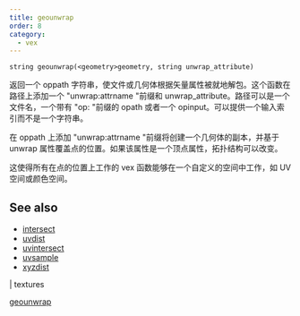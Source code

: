 ```yaml
---
title: geounwrap
order: 8
category:
  - vex
---
```


`string geounwrap(<geometry>geometry, string unwrap_attribute)`

返回一个 oppath 字符串，使文件或几何体根据矢量属性被就地解包。这个函数在路径上添加一个 "unwrap:attrname "前缀和 unwrap_attribute。路径可以是一个文件名，一个带有 "op: "前缀的 opath 或者一个 opinput。可以提供一个输入索引而不是一个字符串。

在 oppath 上添加 "unwrap:attrname "前缀将创建一个几何体的副本，并基于 unwrap 属性覆盖点的位置。如果该属性是一个顶点属性，拓扑结构可以改变。

这使得所有在点的位置上工作的 vex 函数能够在一个自定义的空间中工作，如 UV 空间或颜色空间。

## See also

- [intersect](intersect.html)
- [uvdist](uvdist.html)
- [uvintersect](uvintersect.html)
- [uvsample](uvsample.html)
- [xyzdist](xyzdist.html)

|
textures

[geounwrap](geounwrap.html)

